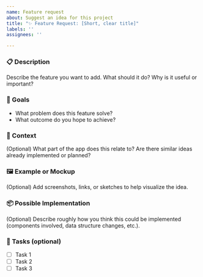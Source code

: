 ```yaml
---
name: Feature request
about: Suggest an idea for this project
title: "✨ Feature Request: [Short, clear title]"
labels: ''
assignees: ''

---
```


### 📋 Description
Describe the feature you want to add. What should it do? Why is it useful or important?

### 🎯 Goals
- What problem does this feature solve?
- What outcome do you hope to achieve?

### 🧠 Context
(Optional) What part of the app does this relate to? Are there similar ideas already implemented or planned?

### 🖼️ Example or Mockup
(Optional) Add screenshots, links, or sketches to help visualize the idea.

### 📦 Possible Implementation
(Optional) Describe roughly how you think this could be implemented (components involved, data structure changes, etc.).

### 📝 Tasks (optional)
- [ ] Task 1
- [ ] Task 2
- [ ] Task 3
